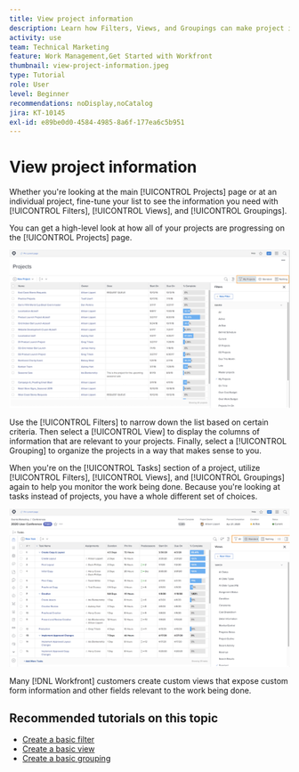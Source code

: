 ```yaml
---
title: View project information
description: Learn how Filters, Views, and Groupings can make project information easily viewable to help you manage projects.
activity: use
team: Technical Marketing
feature: Work Management,Get Started with Workfront
thumbnail: view-project-information.jpeg
type: Tutorial
role: User
level: Beginner
recommendations: noDisplay,noCatalog
jira: KT-10145
exl-id: e89be0d0-4584-4985-8a6f-177ea6c5b951
---
```

# View project information

Whether you're looking at the main [!UICONTROL Projects] page or at an individual project, fine-tune your list to see the information you need with [!UICONTROL Filters], [!UICONTROL Views], and [!UICONTROL Groupings].

You can get a high-level look at how all of your projects are progressing on the [!UICONTROL Projects] page.

![Project page with filters showing](assets/planner-fund-project-page-fvg-copy.png)

Use the [!UICONTROL Filters] to narrow down the list based on certain criteria. Then select a [!UICONTROL View] to display the columns of information that are relevant to your projects. Finally, select a [!UICONTROL Grouping] to organize the projects in a way that makes sense to you.

When you're on the [!UICONTROL Tasks] section of a project, utilize [!UICONTROL Filters], [!UICONTROL Views], and [!UICONTROL Groupings] again to help you monitor the work being done. Because you're looking at tasks instead of projects, you have a whole different set of choices.

![Project task list with views showing](assets/planner-fund-task-list-fvg.png)

Many [!DNL Workfront] customers create custom views that expose custom form information and other fields relevant to the work being done.

## Recommended tutorials on this topic

* [Create a basic filter](https://experienceleague.adobe.com/docs/workfront-learn/tutorials-workfront/reporting/basic-reporting/create-a-basic-filter.html?lang=en)
* [Create a basic view](https://experienceleague.adobe.com/docs/workfront-learn/tutorials-workfront/reporting/basic-reporting/create-a-basic-view.html?lang=en)
* [Create a basic grouping](https://experienceleague.adobe.com/docs/workfront-learn/tutorials-workfront/reporting/basic-reporting/create-a-basic-grouping.html?lang=en)

